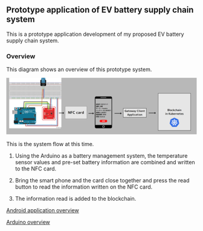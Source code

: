 ## Prototype application of EV battery supply chain system

This is a prototype application development of my proposed EV battery supply chain system.

### Overview

This diagram shows an overview of this prototype system.

![prototype-overview](./readme-image/prototype-overview.png)

This is the system flow at this time.

1. Using the Arduino as a battery management system, the temperature sensor values and pre-set battery information are combined and written to the NFC card.

2. Bring the smart phone and the card close together and press the read button to read the information written on the NFC card.

3. The information read is added to the blockchain.

[Android application overview](./AndroidApplicationOverview.md)

[Arduino overview](./ArduinoOverview.md)

